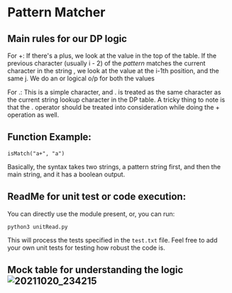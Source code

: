 # Pattern Matcher 

## Main rules for our DP logic

For +:
If there's a plus, we look at the value in the top of the table.
If the previous character (usually i - 2) of the _pattern_ matches the current character in the string ,
we look at the value at the i-1th position, and the same j. 
We do an or logical o/p for both the values

For .:
This is a simple character, and . is treated as the same character as the current string lookup character in the DP table. 
A tricky thing to note is that the . operator should be treated into consideration while doing the + operation as well. 


## Function Example:

```
isMatch("a+", "a")
```

Basically, the syntax takes two strings, a pattern string first, and then the main string, and it has a boolean output. 

## ReadMe for unit test or code execution: 

You can directly use the module present, or, you can run: 

``` 
python3 unitRead.py
```

This will process the tests specified in the `test.txt` file. Feel free to add your own unit tests for testing how robust the code is. 

## Mock table for understanding the logic ![20211020_234215](https://user-images.githubusercontent.com/20723780/138208241-33b09563-4c15-4283-8570-6d3ee45b6454.jpg)

